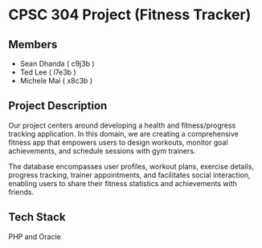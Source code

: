 # CPSC 304 Project (Fitness Tracker)

## Members

- Sean Dhanda ( c9j3b )
- Ted Lee     ( l7e3b )
- Michele Mai ( x8c3b )

## Project Description

Our project centers around developing a health and fitness/progress tracking application. 
In this domain, we are creating a comprehensive fitness app that empowers users to design workouts, 
monitor goal achievements, and schedule sessions with gym trainers. 

The database encompasses user profiles, workout plans, exercise details, progress tracking, trainer appointments, 
and facilitates social interaction, enabling users to share their fitness statistics and achievements with friends.

## Tech Stack

PHP and Oracle




